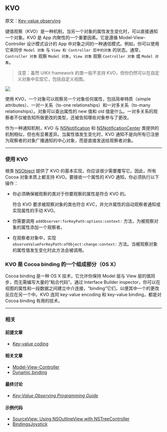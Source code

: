 ## KVO

原文：[Key-value observing](https://developer.apple.com/library/archive/documentation/General/Conceptual/DevPedia-CocoaCore/KVO.html#//apple_ref/doc/uid/TP40008195-CH16-SW1)

键值观察（KVO）是一种机制，当另一个对象的属性发生变化时，可以直接通知一个对象。KVO 是 App 内聚性的一个重要因素。它是遵循 Model-View-Controller 设计模式设计的 App 中对象之间的一种通信模式。例如，你可以使用它来同步 `Model 对象` 与 `View 和 Controller 层中的对象` 的状态。通常，`Controller 对象` 观察 `Model 对象`，`View 对象` 观察 `Controller 对象`  或  `Model 对象`。

> 注意：虽然 UIKit framework 的类一般不支持 KVO，但你仍然可以在自定义对象中实现它，包括自定义视图。

![](https://gitee.com/junteng/images/raw/master/img/20220109061947.png)

使用 KVO，一个对象可以观察另一个对象任何属性，包括简单特质（simple attributes）、一对一关系（to-one relationships）和一对多关系（to-many relationships）。对象可以查出属性的 new 值和 old 值是什么。一对多关系的观察者不仅被告知所做更改的类型，还被告知哪些对象参与了更改。

作为一种通知机制，KVO 与 [NSNotification](https://developer.apple.com/documentation/foundation/nsnotification) 和 [NSNotificationCenter](https://developer.apple.com/library/archive/documentation/LegacyTechnologies/WebObjects/WebObjects_3.5/Reference/Frameworks/ObjC/Foundation/Classes/NSNotificationCenter/Description.html#//apple_ref/occ/cl/NSNotificationCenter) 类提供的机制相似，但也有显著差异。当属性值发生变化时，KVO 通知不是向所有已注册为观察者的对象广播通知的中心对象，而是直接发送给观察者对象。

---

### 使用 KVO

根类 [NSObject](https://developer.apple.com/library/archive/documentation/LegacyTechnologies/WebObjects/WebObjects_3.5/Reference/Frameworks/ObjC/Foundation/Classes/NSObject/Description.html#//apple_ref/occ/cl/NSObject) 提供了 KVO 的基本实现，你应该很少需要覆写它。因此，所有 Cocoa 对象本质上都支持 KVO。要接收一个属性的 KVO 通知，你必须执行以下操作：

* 你必须确保被观察的类对于你要观察的属性是符合 KVO 的。

  符合 KVO 要求被观察对象的类也符合 KVC，并允许属性的自动观察者通知或实现属性的手动 KVO。

* 你需要调用 `addObserver:forKeyPath:options:context:` 方法，为被观察对象的属性添加一个观察者。

* 在观察者对象中，实现 `observeValueForKeyPath:ofObject:change:context:` 方法。当被观察对象的属性值发生变化时此方法会被调用。

### KVO 是 Cocoa binding 的一个组成部分（OS X）

Cocoa binding 是一种 OS X 技术，它允许你保持 Model 层与 View 层的值同步，而无需编写大量的“粘合代码”。通过 Interface Builder inspector，你可以在视图的属性和一段数据之间建立中介连接，“binding”它们，以便其中一个的更改反应在另一个中。KVO 连同 key-value encoding 和 key-value binding，都是对 Cocoa binding 有用的技术。 

---

### 相关

#### 前提文章

* [Key-value coding](https://developer.apple.com/library/archive/documentation/General/Conceptual/DevPedia-CocoaCore/KeyValueCoding.html#//apple_ref/doc/uid/TP40008195-CH25-SW1)

#### 相关文章

- [Model-View-Controller](https://developer.apple.com/library/archive/documentation/General/Conceptual/DevPedia-CocoaCore/MVC.html#//apple_ref/doc/uid/TP40008195-CH32-SW1)
- [Dynamic binding](https://developer.apple.com/library/archive/documentation/General/Conceptual/DevPedia-CocoaCore/DynamicBinding.html#//apple_ref/doc/uid/TP40008195-CH15-SW1)

#### 最终讨论

* *[Key-Value Observing Programming Guide](https://developer.apple.com/library/archive/documentation/Cocoa/Conceptual/KeyValueObserving/KeyValueObserving.html#//apple_ref/doc/uid/10000177i)*

#### 示例代码

- [SourceView: Using NSOutlineView with NSTreeController](https://developer.apple.com/library/archive/samplecode/SourceView/Introduction/Intro.html#//apple_ref/doc/uid/DTS10004441)
- [BindingsJoystick](https://developer.apple.com/library/archive/samplecode/BindingsJoystick/Introduction/Intro.html#//apple_ref/doc/uid/DTS10003684)

